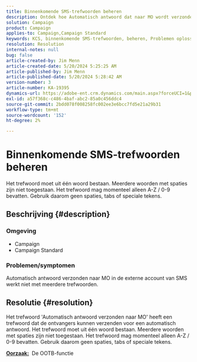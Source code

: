 ```yaml
---
title: Binnenkomende SMS-trefwoorden beheren
description: Ontdek hoe Automatisch antwoord dat naar MO wordt verzonden in de externe account van SMS, niet werkt met meerdere trefwoorden.
solution: Campaign
product: Campaign
applies-to: Campaign,Campaign Standard
keywords: KCS, binnenkomende SMS-trefwoorden, beheren, Problemen oplossen, automatisch antwoord, MO, OOTB
resolution: Resolution
internal-notes: null
bug: false
article-created-by: Jim Menn
article-created-date: 5/20/2024 5:25:25 AM
article-published-by: Jim Menn
article-published-date: 5/20/2024 5:28:42 AM
version-number: 3
article-number: KA-19395
dynamics-url: https://adobe-ent.crm.dynamics.com/main.aspx?forceUCI=1&pagetype=entityrecord&etn=knowledgearticle&id=d8807459-6916-ef11-9f8a-6045bd006268
exl-id: a57f368c-c486-4baf-abc2-85a0c456ddc4
source-git-commit: 2bdd078f008258fc002ee3e6bcc7fd5e21a29b31
workflow-type: tm+mt
source-wordcount: '152'
ht-degree: 2%

---
```


# Binnenkomende SMS-trefwoorden beheren


Het trefwoord moet uit één woord bestaan. Meerdere woorden met spaties zijn niet toegestaan. Het trefwoord mag momenteel alleen A-Z / 0-9 bevatten. Gebruik daarom geen spaties, tabs of speciale tekens.

## Beschrijving {#description}


### <b>Omgeving</b>

- Campaign
- Campaign Standard




### <b>Problemen/symptomen</b>

Automatisch antwoord verzonden naar MO in de externe account van SMS werkt niet met meerdere trefwoorden.


## Resolutie {#resolution}


Het trefwoord &#39;Automatisch antwoord verzonden naar MO&#39; heeft een trefwoord dat de ontvangers kunnen verzenden voor een automatisch antwoord. Het trefwoord moet uit één woord bestaan. Meerdere woorden met spaties zijn niet toegestaan. Het trefwoord mag momenteel alleen A-Z / 0-9 bevatten. Gebruik daarom geen spaties, tabs of speciale tekens.

<b><u>Oorzaak:</u></b>  De OOTB-functie
